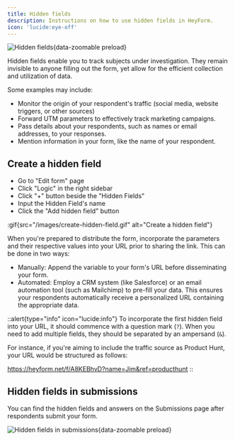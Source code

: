 ```yaml
---
title: Hidden fields
description: Instructions on how to use hidden fields in HeyForm.
icon: 'lucide:eye-off'
---
```


![Hidden fields](/images/hidden-fields.png){data-zoomable preload}

Hidden fields enable you to track subjects under investigation. They remain invisible to anyone filling out the form, yet allow for the efficient collection and utilization of data.

Some examples may include:

- Monitor the origin of your respondent's traffic (social media, website triggers, or other sources)
- Forward UTM parameters to effectively track marketing campaigns.
- Pass details about your respondents, such as names or email addresses, to your responses.
- Mention information in your form, like the name of your respondent.

## Create a hidden field

- Go to "Edit form" page
- Click "Logic" in the right sidebar
- Click "+" button beside the "Hidden Fields"
- Input the Hidden Field's name
- Click the "Add hidden field" button

:gif{src="/images/create-hidden-field.gif" alt="Create a hidden field"}

When you're prepared to distribute the form, incorporate the parameters and their respective values into your URL prior to sharing the link. This can be done in two ways:

- Manually: Append the variable to your form's URL before disseminating your form.
- Automated: Employ a CRM system (like Salesforce) or an email automation tool (such as Mailchimp) to pre-fill your data. This ensures your respondents automatically receive a personalized URL containing the appropriate data.

::alert{type="info" icon="lucide:info"}
To incorporate the first hidden field into your URL, it should commence with a question mark (`?`). When you need to add multiple fields, they should be separated by an ampersand (`&`).

For instance, if you're aiming to include the traffic source as Product Hunt, your URL would be structured as follows:

https://heyform.net/f/A8KEBhvD?name=Jim&ref=producthunt
::

## Hidden fields in submissions

You can find the hidden fields and answers on the Submissions page after respondents submit your form.

![Hidden fields in submissions](/images/submission-hidden-fields.png){data-zoomable preload}
